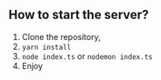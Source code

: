 ## How to start the server?

1. Clone the repository,
2. `yarn install`
3. `node index.ts` or `nodemon index.ts`
4. Enjoy
